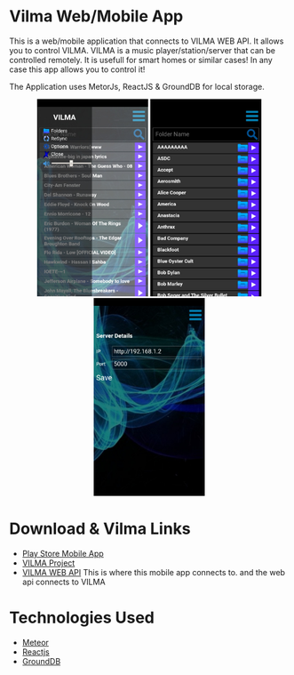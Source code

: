 # Vilma Web/Mobile App

This is a web/mobile application that connects to VILMA WEB API. It allows you to control VILMA. VILMA is a music player/station/server that can be controlled remotely. It is usefull for smart homes or similar cases! In any case this app allows you to control it!

The Application uses MetorJs, ReactJS & GroundDB for local storage. 

<p align="center">
  <img width="200" src="/res/3.jpg">
  <img width="200" src="/res/5.jpg">
  <img width="200" src="/res/4.jpg">

</p>

# Download & Vilma Links

- [Play Store Mobile App](https://play.google.com/store/apps/details?id=com.callibrator.callibrator.vilma)
- [VILMA Project](https://github.com/Callibrator/VILMA)
- [VILMA WEB API](https://github.com/Callibrator/vilma_web_api) This is where this mobile app connects to. and the web api connects to VILMA

# Technologies Used

- [Meteor](https://www.meteor.com/)
- [Reactjs](https://reactjs.org/)
- [GroundDB](https://github.com/GroundMeteor/db)
